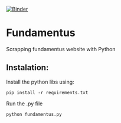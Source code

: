 [![Binder](https://mybinder.org/badge_logo.svg)](https://mybinder.org/v2/gh/WanderWashington/Fundamentus/HEAD?filepath=fundamentus)

# Fundamentus
Scrapping fundamentus website with Python

## Instalation:

Install the python libs using:

    pip install -r requirements.txt 

Run the .py file
  
    python fundamentus.py

